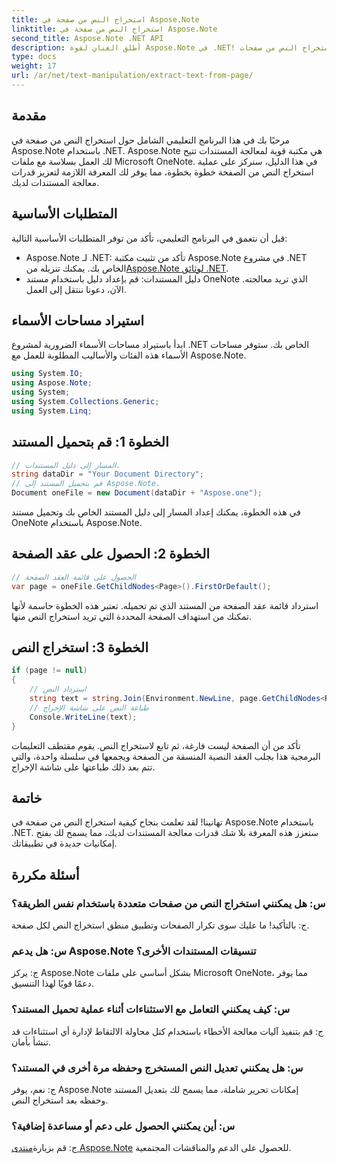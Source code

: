 ```yaml
---
title: استخراج النص من صفحة في Aspose.Note
linktitle: استخراج النص من صفحة في Aspose.Note
second_title: Aspose.Note .NET API
description: أطلق العنان لقوة Aspose.Note في .NET! تعلم كيفية استخراج النص من صفحات OneNote خطوة بخطوة. ارفع مهاراتك في معالجة المستندات اليوم.
type: docs
weight: 17
url: /ar/net/text-manipulation/extract-text-from-page/
---
```

## مقدمة
مرحبًا بك في هذا البرنامج التعليمي الشامل حول استخراج النص من صفحة في Aspose.Note باستخدام .NET. Aspose.Note هي مكتبة قوية لمعالجة المستندات تتيح لك العمل بسلاسة مع ملفات Microsoft OneNote. في هذا الدليل، سنركز على عملية استخراج النص من الصفحة خطوة بخطوة، مما يوفر لك المعرفة اللازمة لتعزيز قدرات معالجة المستندات لديك.
## المتطلبات الأساسية
قبل أن نتعمق في البرنامج التعليمي، تأكد من توفر المتطلبات الأساسية التالية:
-  Aspose.Note لـ .NET: تأكد من تثبيت مكتبة Aspose.Note في مشروع .NET الخاص بك. يمكنك تنزيله من[Aspose.Note لوثائق .NET](https://reference.aspose.com/note/net/).
- دليل المستندات: قم بإعداد دليل باستخدام مستند OneNote الذي تريد معالجته.
الآن، دعونا ننتقل إلى العمل.
## استيراد مساحات الأسماء
ابدأ باستيراد مساحات الأسماء الضرورية لمشروع .NET الخاص بك. ستوفر مساحات الأسماء هذه الفئات والأساليب المطلوبة للعمل مع Aspose.Note.
```csharp
using System.IO;
using Aspose.Note;
using System;
using System.Collections.Generic;
using System.Linq;
```
## الخطوة 1: قم بتحميل المستند
```csharp
// المسار إلى دليل المستندات.
string dataDir = "Your Document Directory";
// قم بتحميل المستند إلى Aspose.Note.
Document oneFile = new Document(dataDir + "Aspose.one");
```
في هذه الخطوة، يمكنك إعداد المسار إلى دليل المستند الخاص بك وتحميل مستند OneNote باستخدام Aspose.Note.
## الخطوة 2: الحصول على عقد الصفحة
```csharp
// الحصول على قائمة العقد الصفحة
var page = oneFile.GetChildNodes<Page>().FirstOrDefault();
```
استرداد قائمة عقد الصفحة من المستند الذي تم تحميله. تعتبر هذه الخطوة حاسمة لأنها تمكنك من استهداف الصفحة المحددة التي تريد استخراج النص منها.
## الخطوة 3: استخراج النص
```csharp
if (page != null)
{
    // استرداد النص
    string text = string.Join(Environment.NewLine, page.GetChildNodes<RichText>().Select(e => e.Text)) + Environment.NewLine;
    // طباعة النص على شاشة الإخراج
    Console.WriteLine(text);
}
```
تأكد من أن الصفحة ليست فارغة، ثم تابع لاستخراج النص. يقوم مقتطف التعليمات البرمجية هذا بجلب العقد النصية المنسقة من الصفحة ويجمعها في سلسلة واحدة، والتي تتم بعد ذلك طباعتها على شاشة الإخراج.
## خاتمة
تهانينا! لقد تعلمت بنجاح كيفية استخراج النص من صفحة في Aspose.Note باستخدام .NET. ستعزز هذه المعرفة بلا شك قدرات معالجة المستندات لديك، مما يسمح لك بفتح إمكانيات جديدة في تطبيقاتك.
## أسئلة مكررة
### س: هل يمكنني استخراج النص من صفحات متعددة باستخدام نفس الطريقة؟
ج: بالتأكيد! ما عليك سوى تكرار الصفحات وتطبيق منطق استخراج النص لكل صفحة.
### س: هل يدعم Aspose.Note تنسيقات المستندات الأخرى؟
ج: يركز Aspose.Note بشكل أساسي على ملفات Microsoft OneNote، مما يوفر دعمًا قويًا لهذا التنسيق.
### س: كيف يمكنني التعامل مع الاستثناءات أثناء عملية تحميل المستند؟
ج: قم بتنفيذ آليات معالجة الأخطاء باستخدام كتل محاولة الالتقاط لإدارة أي استثناءات قد تنشأ بأمان.
### س: هل يمكنني تعديل النص المستخرج وحفظه مرة أخرى في المستند؟
ج: نعم، يوفر Aspose.Note إمكانات تحرير شاملة، مما يسمح لك بتعديل المستند وحفظه بعد استخراج النص.
### س: أين يمكنني الحصول على دعم أو مساعدة إضافية؟
 ج: قم بزيارة[منتدى Aspose.Note](https://forum.aspose.com/c/note/28) للحصول على الدعم والمناقشات المجتمعية.